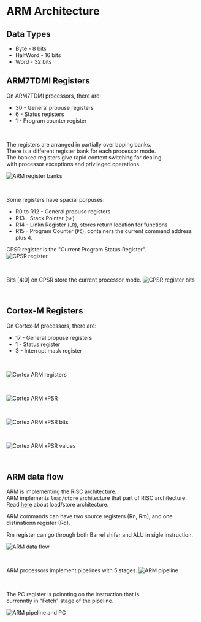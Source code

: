 # ARM Architecture

## Data Types

* Byte - 8 bits
* HalfWord - 16 bits
* Word - 32 bits

## ARM7TDMI Registers

On ARM7TDMI processors, there are:
* 30 - General propuse registers
* 6 - Status registers
* 1 - Program counter register 

</br>

The registers are arranged in partially overlapping banks.   
There is a different register bank for each processor mode.  
The banked registers give rapid context switching for dealing  
with processor exceptions and privileged operations.   

![ARM register banks](img/architecture/register-banks.PNG)

</br>

Some registers have spacial porpuses:  
* R0 to R12 - General propuse registers
* R13 - Stack Pointer (`SP`)
* R14 - Linkn Register (`LR`), stores return location for functions
* R15 - Program Counter (`PC`), containers the current command address plus 4.

CPSR register is the "Current Program Status Register".  
![CPSR register](img/architecture/register-cpsr.PNG)

</br>

Bits [4:0] on CPSR store the current processor mode.
![CPSR register bits](img/architecture/register-cpsr-mode-bits.PNG)

</br>

## Cortex-M Registers

On Cortex-M processors, there are:
* 17 - General propuse registers
* 1 - Status register
* 3 - Interrupt mask register

</br>

![Cortex ARM registers](img/architecture/registers-cortex.PNG)

</br>

![Cortex ARM xPSR](img/architecture/registers-cortex_xPSR.PNG)

</br>

![Cortex ARM xPSR bits](img/architecture/registers-cortex_xPSR_bits.PNG)

</br>

![Cortex ARM xPSR values](img/architecture/registers-cortex_xPSR_values.PNG)

</br>

## ARM data flow

ARM is implementing the RISC architecture.     
ARM implements `load/store` architecture that part of RISC architecture.  
Read [here](https://en.wikipedia.org/wiki/Load%E2%80%93store_architecture) 
about load/store architecture.

ARM commands can have two source registers (Rn, Rm), and one  
distinationn register (Rd).

Rm register can go through both Barrel shifer and ALU in sigle instruction.  

![ARM data flow](img/architecture/arm_data_flow.PNG)  

</br>

ARM processors implement pipelines with 5 stages.
![ARM pipeline](img/architecture/arm_pipeline.PNG)  

</br>

The PC register is poinnting on the instruction that is   
currenntly in "Fetch" stage of the pipeline.  

![ARM pipeline and PC](img/architecture/arm_pipeline_pc.PNG)  
